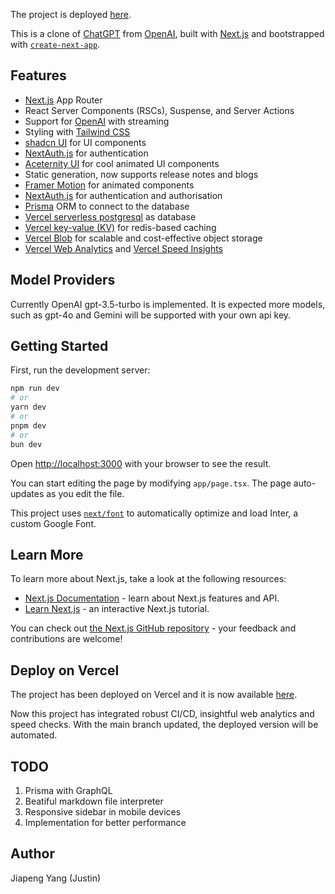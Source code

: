 The project is deployed [here](https://chatgpt-next-justin.vercel.app/).

This is a clone of [ChatGPT](https://chatgpt.com/) from [OpenAI](https://openai.com/chatgpt/), built with [Next.js](https://nextjs.org/) and bootstrapped with [`create-next-app`](https://github.com/vercel/next.js/tree/canary/packages/create-next-app).

## Features

- [Next.js](https://nextjs.org/) App Router
- React Server Components (RSCs), Suspense, and Server Actions
- Support for [OpenAI](https://openai.com) with streaming
- Styling with [Tailwind CSS](https://tailwindcss.com/)
- [shadcn UI](https://ui.shadcn.com/) for UI components
- [NextAuth.js](https://next-auth.js.org/) for authentication
- [Aceternity UI](https://ui.aceternity.com/) for cool animated UI components
- Static generation, now supports release notes and blogs
- [Framer Motion](https://www.framer.com/motion/) for animated components
- [NextAuth.js](https://next-auth.js.org/) for authentication and authorisation
- [Prisma](https://www.prisma.io/) ORM to connect to the database
- [Vercel serverless postgresql](https://vercel.com/docs/storage/vercel-postgres) as database
- [Vercel key-value (KV)](https://vercel.com/docs/storage/vercel-kv) for redis-based caching
- [Vercel Blob](https://vercel.com/docs/storage/vercel-blob) for scalable and cost-effective object storage
- [Vercel Web Analytics](https://vercel.com/docs/analytics) and [Vercel Speed Insights](https://vercel.com/docs/speed-insights)

## Model Providers

Currently OpenAI gpt-3.5-turbo is implemented. It is expected more models, such as gpt-4o and Gemini will be supported with your own api key.

## Getting Started

First, run the development server:

```bash
npm run dev
# or
yarn dev
# or
pnpm dev
# or
bun dev
```

Open [http://localhost:3000](http://localhost:3000) with your browser to see the result.

You can start editing the page by modifying `app/page.tsx`. The page auto-updates as you edit the file.

This project uses [`next/font`](https://nextjs.org/docs/basic-features/font-optimization) to automatically optimize and load Inter, a custom Google Font.

## Learn More

To learn more about Next.js, take a look at the following resources:

- [Next.js Documentation](https://nextjs.org/docs) - learn about Next.js features and API.
- [Learn Next.js](https://nextjs.org/learn) - an interactive Next.js tutorial.

You can check out [the Next.js GitHub repository](https://github.com/vercel/next.js/) - your feedback and contributions are welcome!

## Deploy on Vercel

The project has been deployed on Vercel and it is now available [here](https://chatgpt-next-justin.vercel.app/).

Now this project has integrated robust CI/CD, insightful web analytics and speed checks. With the main branch updated, the deployed version will be automated.

## TODO

1. Prisma with GraphQL
2. Beatiful markdown file interpreter
3. Responsive sidebar in mobile devices
4. Implementation for better performance

## Author

Jiapeng Yang (Justin)
